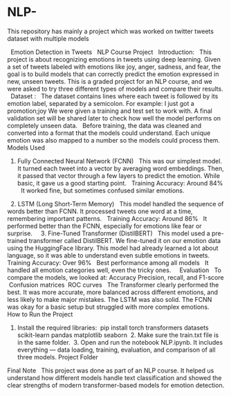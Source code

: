 # NLP-
This repository has mainly a project which was worked on twitter tweets dataset with multiple models 


 
Emotion Detection in Tweets
 
NLP Course Project
 
Introduction:
 
This project is about recognizing emotions in tweets using deep learning. Given a set of tweets labeled with emotions like joy, anger, sadness, and fear, the goal is to build models that can correctly predict the emotion expressed in new, unseen tweets. This is a graded project for an NLP course, and we were asked to try three different types of models and compare their results.
 
Dataset :
 
The dataset contains lines where each tweet is followed by its emotion label, separated by a semicolon. For example: I just got a promotion;joy
We were given a training and test set to work with. A final validation set will be shared later to check how well the model performs on completely unseen data.
 
Before training, the data was cleaned and converted into a format that the models could understand. Each unique emotion was also mapped to a number so the models could process them.
 
Models Used
 
1. Fully Connected Neural Network (FCNN)
 
This was our simplest model. It turned each tweet into a vector by averaging word embeddings. Then, it passed that vector through a few layers to predict the emotion. While basic, it gave us a good starting point.
 
Training Accuracy: Around 84%
 
It worked fine, but sometimes confused similar emotions.

 
2. LSTM (Long Short-Term Memory)
 
This model handled the sequence of words better than FCNN. It processed tweets one word at a time, remembering important patterns.
 
Training Accuracy: Around 86%
 
It performed better than the FCNN, especially for emotions like fear or surprise.
 
 
3. Fine-Tuned Transformer (DistilBERT)
 
This model used a pre-trained transformer called DistilBERT. We fine-tuned it on our emotion data using the HuggingFace library. This model had already learned a lot about language, so it was able to understand even subtle emotions in tweets.
 
Training Accuracy: Over 96%
 
Best performance among all models
 
It handled all emotion categories well, even the tricky ones.
 
 
Evaluation
 
To compare the models, we looked at:
Accuracy
Precision, recall, and F1-score
 Confusion matrices
 ROC curves
 
The Transformer clearly performed the best. It was more accurate, more balanced across different emotions, and less likely to make major mistakes. The LSTM was also solid. The FCNN was okay for a basic setup but struggled with more complex emotions.
 
How to Run the Project
1. Install the required libraries: 
 pip install torch transformers datasets scikit-learn pandas matplotlib seaborn
 2. Make sure the train.txt file is in the same folder.
 3. Open and run the notebook NLP.ipynb. It includes everything — data loading, training, evaluation, and comparison of all three models.
Project Folder 

Final Note
 
This project was done as part of an NLP course. It helped us understand how different models handle text classification and showed the clear strengths of modern transformer-based models for emotion detection.
 
 

